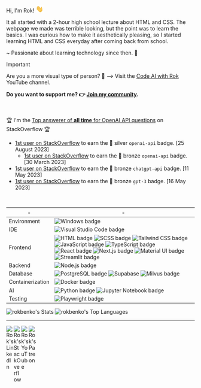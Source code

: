 Hi, I'm Rok! <img src = "./wave.gif" width="20" />

It all started with a 2-hour high school lecture about HTML and CSS. The webpage we made was terrible looking, but the point was to learn the basics. I was curious how to make it aesthetically pleasing, so I started learning HTML and CSS everyday after coming back from school.

~ Passionate about learning technology since then. 🚀

> [!IMPORTANT]
> Are you a more visual type of person? 👀 ⟶ Visit the <a href="https://www.youtube.com/@CodeAIwithRok" target="_blank">Code AI with Rok</a> YouTube channel.

**Do you want to support me? 👉 <a href="https://www.patreon.com/rokbenko">Join my community</a>.**

<br>

🏆 I'm the <a href="https://stackoverflow.com/tags/openai-api/topusers" target="_blank">Top answerer of **all time** for OpenAI API questions</a> on StackOverflow 🏆

 - <a href="https://stackoverflow.com/help/badges/11780/openai-api" target="_blank">1st user on StackOverflow</a> to earn the 🥈 silver `openai-api` badge. [25 August 2023]
   - <a href="https://stackoverflow.com/help/badges/11599/openai-api" target="_blank">1st user on StackOverflow</a> to earn the 🥉 bronze `openai-api` badge. [30 March 2023]
 - <a href="https://stackoverflow.com/help/badges/11662/chatgpt-api" target="_blank">1st user on StackOverflow</a> to earn the 🥉 bronze `chatgpt-api` badge. [11 May 2023]
 - <a href="https://stackoverflow.com/help/badges/11661/gpt-3" target="_blank">1st user on StackOverflow</a> to earn the 🥉 bronze `gpt-3` badge. [16 May 2023]

<br>

| - | - |
| - | - |
| Environment | ![Windows badge](https://img.shields.io/badge/Windows-%23202020?style=flat&logo=windows10) |
| IDE | ![Visual Studio Code badge](https://img.shields.io/badge/Visual%20Studio%20Code-%23202020?style=flat&logo=visualstudiocode&logoColor=%232596be) |
| Frontend | ![HTML badge](https://img.shields.io/badge/HTML-%23202020?style=flat&logo=html5) ![SCSS badge](https://img.shields.io/badge/SCSS-%23202020?style=flat&logo=sass) ![Tailwind CSS badge](https://img.shields.io/badge/Tailwind%20CSS-%23202020?style=flat&logo=tailwindcss) ![JavaScript badge](https://img.shields.io/badge/JavaScript-%23202020?style=flat&logo=javascript) ![TypeScript badge](https://img.shields.io/badge/TypeScript-%23202020?style=flat&logo=typescript) ![React badge](https://img.shields.io/badge/React-%23202020?style=flat&logo=react) ![Next.js badge](https://img.shields.io/badge/Next.js-%23202020?style=flat&logo=nextdotjs) ![Material UI badge](https://img.shields.io/badge/Material%20UI-%23202020?style=flat&logo=mui) ![Streamlit badge](https://img.shields.io/badge/Streamlit-%23202020?style=flat&logo=streamlit) |
| Backend | ![Node.js badge](https://img.shields.io/badge/Node.js-%23202020?style=flat&logo=nodedotjs) |
| Database | ![PostgreSQL badge](https://img.shields.io/badge/PostgreSQL-%23202020?style=flat&logo=postgresql) ![Supabase](https://img.shields.io/badge/Supabase-%23202020?style=flat&logo=supabase) ![Milvus badge](https://img.shields.io/badge/Milvus-%23202020?style=flat&logo=milvus) |
| Containerization | ![Docker badge](https://img.shields.io/badge/Docker-%23202020?style=flat&logo=docker) |
| AI | ![Python badge](https://img.shields.io/badge/Python-%23202020?style=flat&logo=python) ![Jupyter Notebook badge](https://img.shields.io/badge/Jupyter%20Notebook-%23202020?style=flat&logo=jupyter) |
| Testing | ![Playwright badge](https://img.shields.io/badge/Playwright-%23202020?style=flat&logo=playwright) |

<img alt="rokbenko's Stats" src="https://github-readme-stats.vercel.app/api?username=rokbenko&theme=dark&show_icons=true&hide_border=true&count_private=true" />
<img alt="rokbenko's Top Languages" src="https://github-readme-stats-kohl-rho-75.vercel.app/api/top-langs/?username=rokbenko&theme=dark&show_icons=true&hide_border=true&layout=compact" />

---

<a href="https://www.linkedin.com/in/rokbenko/" target="_blank">
  <img align="left" alt="Rok's LinkedIn" width="20px" src="https://simpleicons.now.sh/linkedin/495f7e" />
</a>

<a href="https://stackoverflow.com/users/10347145" target="_blank">
  <img align="left" alt="Rok's StackOverflow" width="20px" src="https://simpleicons.now.sh/stackoverflow/495f7e" />
</a>

<a href="https://www.youtube.com/@CodeAIwithRok" target="_blank">
  <img align="left" alt="Rok's YouTube" width="20px" src="https://simpleicons.now.sh/youtube/495f7e" />
</a>

<a href="https://www.patreon.com/rokbenko">
  <img align="left" alt="Rok's Patreon" width="20px" src="https://simpleicons.now.sh/patreon/495f7e" />
</a>
